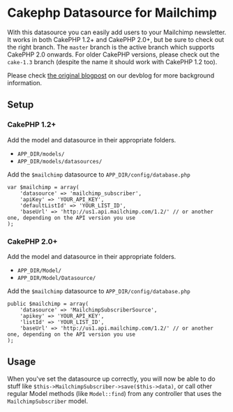 # Cakephp Datasource for Mailchimp

With this datasource you can easily add users to your Mailchimp newsletter. It works in both CakePHP 1.2+ and CakePHP 2.0+, but be sure to check out the right branch. The `master` branch is the active branch which supports CakePHP 2.0 onwards. For older CakePHP versions, please check out the `cake-1.3` branch (despite the name it should work with CakePHP 1.2 too).

Please check [the original blogpost][1] on our devblog for more background information.

## Setup
### CakePHP 1.2+
Add the model and datasource in their appropriate folders. 

* `APP_DIR/models/`
* `APP_DIR/models/datasources/`

Add the `$mailchimp` datasource to `APP_DIR/config/database.php`

    var $mailchimp = array(
        'datasource' => 'mailchimp_subscriber',
        'apiKey' => 'YOUR_API_KEY',
        'defaultListId' => 'YOUR_LIST_ID',
        'baseUrl' => 'http://us1.api.mailchimp.com/1.2/' // or another one, depending on the API version you use
    );
    
### CakePHP 2.0+
Add the model and datasource in their appropriate folders. 

* `APP_DIR/Model/`
* `APP_DIR/Model/Datasource/`

Add the `$mailchimp` datasource to `APP_DIR/config/database.php`

	public $mailchimp = array(
		'datasource' => 'MailchimpSubscriberSource',
		'apikey' => 'YOUR_API_KEY',
		'listId' => 'YOUR_LIST_ID',
		'baseUrl' => 'http://us1.api.mailchimp.com/1.2/' // or another one, depending on the API version you use
	);

## Usage
When you've set the datasource up correctly, you will now be able to do stuff like `$this->MailchimpSubscriber->save($this->data)`, or call other regular Model methods (like `Model::find`) from any controller that uses the `MailchimpSubscriber` model.

[1]: http://devblog.springest.com/mailchimp-datasource-cakephp